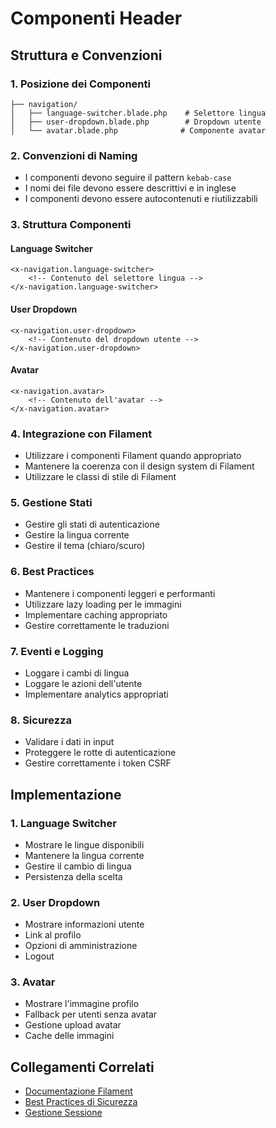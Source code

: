 # Componenti Header

## Struttura e Convenzioni

### 1. Posizione dei Componenti
```laravel/Themes/One/resources/views/components/blocks/
├── navigation/
│   ├── language-switcher.blade.php    # Selettore lingua
│   ├── user-dropdown.blade.php        # Dropdown utente
│   └── avatar.blade.php              # Componente avatar
```

### 2. Convenzioni di Naming
- I componenti devono seguire il pattern `kebab-case`
- I nomi dei file devono essere descrittivi e in inglese
- I componenti devono essere autocontenuti e riutilizzabili

### 3. Struttura Componenti

#### Language Switcher
```blade
<x-navigation.language-switcher>
    <!-- Contenuto del selettore lingua -->
</x-navigation.language-switcher>
```

#### User Dropdown
```blade
<x-navigation.user-dropdown>
    <!-- Contenuto del dropdown utente -->
</x-navigation.user-dropdown>
```

#### Avatar
```blade
<x-navigation.avatar>
    <!-- Contenuto dell'avatar -->
</x-navigation.avatar>
```

### 4. Integrazione con Filament
- Utilizzare i componenti Filament quando appropriato
- Mantenere la coerenza con il design system di Filament
- Utilizzare le classi di stile di Filament

### 5. Gestione Stati
- Gestire gli stati di autenticazione
- Gestire la lingua corrente
- Gestire il tema (chiaro/scuro)

### 6. Best Practices
- Mantenere i componenti leggeri e performanti
- Utilizzare lazy loading per le immagini
- Implementare caching appropriato
- Gestire correttamente le traduzioni

### 7. Eventi e Logging
- Loggare i cambi di lingua
- Loggare le azioni dell'utente
- Implementare analytics appropriati

### 8. Sicurezza
- Validare i dati in input
- Proteggere le rotte di autenticazione
- Gestire correttamente i token CSRF

## Implementazione

### 1. Language Switcher
- Mostrare le lingue disponibili
- Mantenere la lingua corrente
- Gestire il cambio di lingua
- Persistenza della scelta

### 2. User Dropdown
- Mostrare informazioni utente
- Link al profilo
- Opzioni di amministrazione
- Logout

### 3. Avatar
- Mostrare l'immagine profilo
- Fallback per utenti senza avatar
- Gestione upload avatar
- Cache delle immagini

## Collegamenti Correlati
- [Documentazione Filament](https://filamentphp.com/docs)
- [Best Practices di Sicurezza](./SECURITY_BEST_PRACTICES.md)
- [Gestione Sessione](./SESSION_MANAGEMENT.md) 
